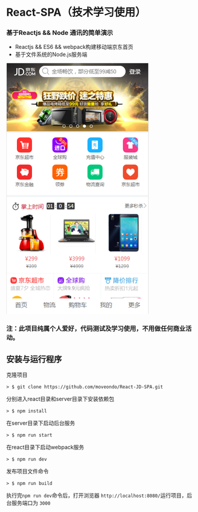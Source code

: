 # React-SPA（技术学习使用）

### 基于Reactjs && Node 通讯的简单演示

* Reactjs && ES6 && webpack构建移动端京东首页
* 基于文件系统的Node.js服务端


![Mou icon](./JD.png)

### 注：此项目纯属个人爱好，代码测试及学习使用，不用做任何商业活动。

## 安装与运行程序

克隆项目

```
> $ git clone https://github.com/moveondo/React-JD-SPA.git
```

分别进入react目录和server目录下安装依赖包

```
> $ npm install
```

在server目录下启动后台服务

```
> $ npm run start
```

在react目录下启动webpack服务

```
> $ npm run dev
```

发布项目文件命令

```
> $ npm run build
```

执行完`npm run dev`命令后，打开浏览器 `http://localhost:8080/`运行项目，后台服务端口为 `3000`



